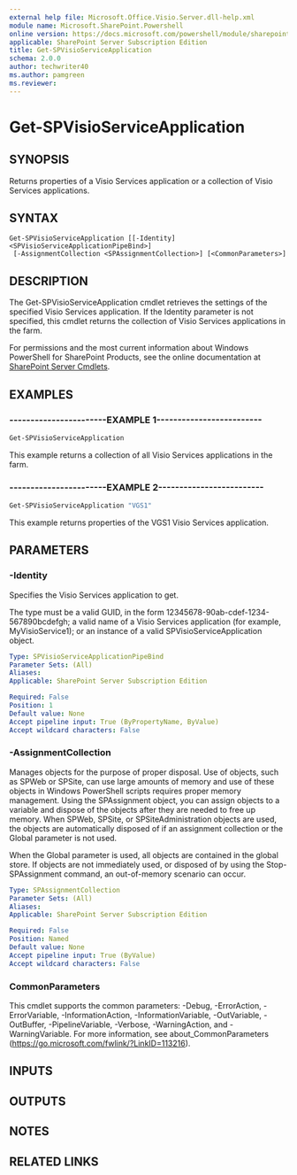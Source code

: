 ```yaml
---
external help file: Microsoft.Office.Visio.Server.dll-help.xml
module name: Microsoft.SharePoint.Powershell
online version: https://docs.microsoft.com/powershell/module/sharepoint-server/get-spvisioserviceapplication
applicable: SharePoint Server Subscription Edition
title: Get-SPVisioServiceApplication
schema: 2.0.0
author: techwriter40
ms.author: pamgreen
ms.reviewer:
---
```


# Get-SPVisioServiceApplication

## SYNOPSIS
Returns properties of a Visio Services application or a collection of Visio Services applications.

## SYNTAX

```
Get-SPVisioServiceApplication [[-Identity] <SPVisioServiceApplicationPipeBind>]
 [-AssignmentCollection <SPAssignmentCollection>] [<CommonParameters>]
```

## DESCRIPTION
The Get-SPVisioServiceApplication cmdlet retrieves the settings of the specified Visio Services application.
If the Identity parameter is not specified, this cmdlet returns the collection of Visio Services applications in the farm.

For permissions and the most current information about Windows PowerShell for SharePoint Products, see the online documentation at [SharePoint Server Cmdlets](https://docs.microsoft.com/powershell/sharepoint/sharepoint-server/sharepoint-server-cmdlets).

## EXAMPLES

### -----------------------EXAMPLE 1------------------------- 
```powershell
Get-SPVisioServiceApplication
```

This example returns a collection of all Visio Services applications in the farm.

### -----------------------EXAMPLE 2------------------------- 
```powershell
Get-SPVisioServiceApplication "VGS1"
```

This example returns properties of the VGS1  Visio Services application.

## PARAMETERS

### -Identity
Specifies the Visio Services application to get.

The type must be a valid GUID, in the form 12345678-90ab-cdef-1234-567890bcdefgh; a valid name of a Visio Services application (for example, MyVisioService1); or an instance of a valid SPVisioServiceApplication object.

```yaml
Type: SPVisioServiceApplicationPipeBind
Parameter Sets: (All)
Aliases: 
Applicable: SharePoint Server Subscription Edition

Required: False
Position: 1
Default value: None
Accept pipeline input: True (ByPropertyName, ByValue)
Accept wildcard characters: False
```

### -AssignmentCollection
Manages objects for the purpose of proper disposal.
Use of objects, such as SPWeb or SPSite, can use large amounts of memory and use of these objects in Windows PowerShell scripts requires proper memory management.
Using the SPAssignment object, you can assign objects to a variable and dispose of the objects after they are needed to free up memory.
When SPWeb, SPSite, or SPSiteAdministration objects are used, the objects are automatically disposed of if an assignment collection or the Global parameter is not used.

When the Global parameter is used, all objects are contained in the global store.
If objects are not immediately used, or disposed of by using the Stop-SPAssignment command, an out-of-memory scenario can occur.

```yaml
Type: SPAssignmentCollection
Parameter Sets: (All)
Aliases: 
Applicable: SharePoint Server Subscription Edition

Required: False
Position: Named
Default value: None
Accept pipeline input: True (ByValue)
Accept wildcard characters: False
```

### CommonParameters
This cmdlet supports the common parameters: -Debug, -ErrorAction, -ErrorVariable, -InformationAction, -InformationVariable, -OutVariable, -OutBuffer, -PipelineVariable, -Verbose, -WarningAction, and -WarningVariable. For more information, see about_CommonParameters (https://go.microsoft.com/fwlink/?LinkID=113216).

## INPUTS

## OUTPUTS

## NOTES

## RELATED LINKS

